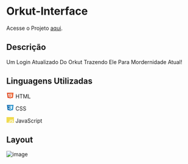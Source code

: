 # Orkut-Interface
 
<p>Acesse o Projeto <a href="https://limadev-max.github.io/Orkut-Login/">aqui</a>.</p>

## Descrição

<p>Um Login Atualizado Do Orkut Trazendo Ele Para Mordernidade Atual!</p>

## Linguagens Utilizadas
  <p><img alt="HTML" height="15" width="20" src="https://raw.githubusercontent.com/devicons/devicon/master/icons/html5/html5-original.svg">  HTML</p>
  <p><img alt="CSS" height="15" width="20" src="https://raw.githubusercontent.com/devicons/devicon/master/icons/css3/css3-original.svg"> CSS</p>
  <p><img alt="Js" height="15" width="20" src="https://raw.githubusercontent.com/devicons/devicon/master/icons/javascript/javascript-plain.svg"> JavaScript<p/>



## Layout 
![image](https://github.com/LimaDev-Max/Orkut-Login/blob/main/imgs/Orkut-instagram01.png?raw=true)